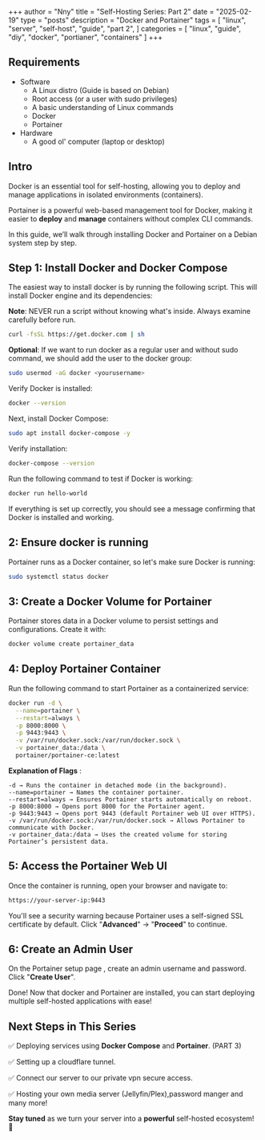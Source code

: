 +++
author = "Nny"
title = "Self-Hosting Series: Part 2"
date = "2025-02-19"
type = "posts"
description = "Docker and Portainer"
tags = [
    "linux",
    "server",
    "self-host",
    "guide",
    "part 2",
]
categories = [
    "linux",
    "guide",
    "diy",
    "docker",
    "portianer",
    "containers"
]
+++
<!--more-->

## Requirements

* Software
  * A Linux distro (Guide is based on Debian)
  * Root access (or a user with sudo privileges)
  * A basic understanding of Linux commands
  * Docker
  * Portainer
* Hardware
  * A good ol' computer (laptop or desktop)



## Intro

Docker is an essential tool for self-hosting, allowing you to deploy and manage applications in isolated environments (containers).

Portainer is a powerful web-based management tool for Docker, making it easier to **deploy** and **manage** containers without complex CLI commands.

In this guide, we’ll walk through installing Docker and Portainer on a Debian system step by step.


## Step 1: Install Docker and Docker Compose

The easiest way to install docker is by running the following script. This will install Docker engine and its dependencies:

**Note**: NEVER run a script without knowing what's inside. Always examine carefully before run.
```bash
curl -fsSL https://get.docker.com | sh
```
**Optional**: If we want to run docker as a regular user and without sudo command, we should add the user to the docker group:
```bash
sudo usermod -aG docker <yourusername>
```
Verify Docker is installed:
```bash
docker --version
```
Next, install Docker Compose:
```bash
sudo apt install docker-compose -y
```
Verify installation:
```bash
docker-compose --version
```
Run the following command to test if Docker is working:
```bash
docker run hello-world
```
If everything is set up correctly, you should see a message confirming that Docker is installed and working.

## 2: Ensure docker is running

Portainer runs as a Docker container, so let's make sure Docker is running:
```bash
sudo systemctl status docker
```
## 3: Create a Docker Volume for Portainer

Portainer stores data in a Docker volume to persist settings and configurations. Create it with:
```bash
docker volume create portainer_data
```
## 4: Deploy Portainer Container

Run the following command to start Portainer as a containerized service:
```bash
docker run -d \
  --name=portainer \
  --restart=always \
  -p 8000:8000 \
  -p 9443:9443 \
  -v /var/run/docker.sock:/var/run/docker.sock \
  -v portainer_data:/data \
  portainer/portainer-ce:latest
```
**Explanation of Flags** :

    -d → Runs the container in detached mode (in the background).
    --name=portainer → Names the container portainer.
    --restart=always → Ensures Portainer starts automatically on reboot.
    -p 8000:8000 → Opens port 8000 for the Portainer agent.
    -p 9443:9443 → Opens port 9443 (default Portainer web UI over HTTPS).
    -v /var/run/docker.sock:/var/run/docker.sock → Allows Portainer to communicate with Docker.
    -v portainer_data:/data → Uses the created volume for storing Portainer’s persistent data.

## 5: Access the Portainer Web UI

Once the container is running, open your browser and navigate to:
```bash
https://your-server-ip:9443
```
You'll see a security warning because Portainer uses a self-signed SSL certificate by default. Click "**Advanced**" → "**Proceed**" to continue.

## 6: Create an Admin User

  On the Portainer setup page , create an admin username and password.
  Click "**Create User**".

Done! Now that docker and Portainer are installed, you can start deploying multiple self-hosted applications with ease! 

## Next Steps in This Series

✅ Deploying services using **Docker Compose** and **Portainer**. (PART 3)

✅ Setting up a cloudflare tunnel.

✅ Connect our server to our private vpn secure access.

✅ Hosting your own media server (Jellyfin/Plex),password manger
and many more!

**Stay tuned** as we turn your server into a **powerful** self-hosted ecosystem! 🚀



